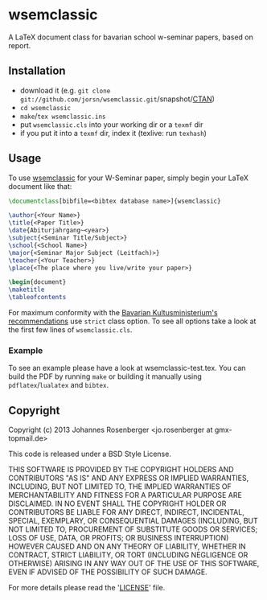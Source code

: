 wsemclassic
===========

A LaTeX document class for bavarian school w-seminar papers, based on report.


Installation
------------


* download it (e.g. `git clone git://github.com/jorsn/wsemclassic.git`/snapshot/[CTAN])
* `cd wsemclassic`
* `make`/`tex wsemclassic.ins`
* put `wsemclassic.cls` into your working dir or a `texmf` dir
* if you put it into a `texmf` dir, index it (texlive: run `texhash`)

[CTAN]: http://ctan.org/pkg/wsemclassic


Usage
------------

To use [wsemclassic][ws@github]
for your W-Seminar paper, simply begin your LaTeX
document like that:

```latex
\documentclass[bibfile=<bibtex database name>]{wsemclassic}

\author{<Your Name>}
\title{<Paper Title>}
\date{Abiturjahrgang~<year>}
\subject{<Seminar Title/Subject>}
\school{<School Name>}
\major{<Seminar Major Subject (Leitfach)>}
\teacher{<Your Teacher>}
\place{<The place where you live/write your paper>}

\begin{document}
\maketitle
\tableofcontents
```


For maximum conformity with the
[Bavarian Kultusministerium's recommendations][recomm]
use `strict` class option.
To see all options take a look at the first few lines of `wsemclassic.cls`.

[ws@github]: https://github.com/jorsn/wsemclassic "GitHub: wsemclassic"
[recomm]: http://www.jack-steinberger-gymnasium.de/joomla/images/Dokumente/Oberstufe/Material/Merkblatt_Seminararbeit.pdf


### Example

To see an example please have a look at wsemclassic-test.tex.
You can build the PDF by running `make` or building it manually using `pdflatex`/`lualatex` and `bibtex`.



Copyright
-----------

Copyright (c) 2013 Johannes Rosenberger <jo.rosenberger at gmx-topmail.de>

This code is released under a BSD Style License.

THIS SOFTWARE IS PROVIDED BY THE COPYRIGHT HOLDERS AND CONTRIBUTORS "AS IS" AND ANY
EXPRESS OR IMPLIED WARRANTIES, INCLUDING, BUT NOT LIMITED TO, THE IMPLIED WARRANTIES
OF MERCHANTABILITY AND FITNESS FOR A PARTICULAR PURPOSE ARE DISCLAIMED. IN NO EVENT
SHALL THE COPYRIGHT HOLDER OR CONTRIBUTORS BE LIABLE FOR ANY DIRECT, INDIRECT,
INCIDENTAL, SPECIAL, EXEMPLARY, OR CONSEQUENTIAL DAMAGES (INCLUDING, BUT NOT LIMITED
TO, PROCUREMENT OF SUBSTITUTE GOODS OR SERVICES; LOSS OF USE, DATA, OR PROFITS; OR
BUSINESS INTERRUPTION) HOWEVER CAUSED AND ON ANY THEORY OF LIABILITY, WHETHER IN
CONTRACT, STRICT LIABILITY, OR TORT (INCLUDING NEGLIGENCE OR OTHERWISE) ARISING IN
ANY WAY OUT OF THE USE OF THIS SOFTWARE, EVEN IF ADVISED OF THE POSSIBILITY OF SUCH
DAMAGE.

For more details please read the '[LICENSE]' file.

[LICENSE]: https://github.com/jorsn/wsemclassic/blob/master/LICENSE
